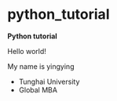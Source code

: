 # python_tutorial
**Python tutorial**

Hello world!

My name is yingying
- Tunghai University
- Global MBA